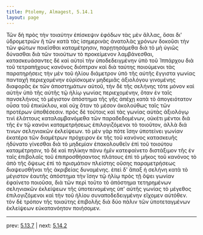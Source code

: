 ```yaml
---
title: Ptolemy, Almagest, 5.14.1
layout: page
---
```


Τῶν δὴ πρὸς τὴν τοιαύτην ἐπίσκεψιν ἐφόδων τὰς μὲν ἄλλας, ὅσαι δι' ὑδρομετριῶν ἢ τῶν κατὰ τὰς ἰσημερινὰς ἀνατολὰς χρόνων δοκοῦσι τὴν τῶν φώτων ποιεῖσθαι καταμέτρησιν, παρῃτησάμεθα διὰ τὸ μὴ ὑγιῶς δύνασθαι διὰ τῶν τοιούτων τὸ προκείμενον λαμβάνεσθαι, κατασκευάσαντες δὲ καὶ αὐτοὶ τὴν ὑποδεδειγμένην ὑπὸ τοῦ Ἱππάρχου διὰ τοῦ τετραπήχους κανόνος διόπτραν καὶ διὰ ταύτης ποιούμενοι τὰς παρατηρήσεις τὴν μὲν τοῦ ἡλίου διάμετρον ὑπὸ τῆς αὐτῆς ἔγγιστα γωνίας πανταχῆ περιεχομένην εὑρίσκομεν μηδεμιᾶς ἀξιολόγου γινομένης διαφορᾶς ἐκ τῶν ἀποστημάτων αὐτοῦ, τὴν δὲ τῆς σελήνης τότε μόνον καὶ αὐτὴν ὑπὸ τῆς αὐτῆς τῷ ἡλίῳ γωνίας περιεχομένην, ὅταν ἐν ταῖς πανσελήνοις τὸ μέγιστον ἀπόστημα τῆς γῆς ἀπέχῃ κατὰ τὸ ἀπογειότατον οὖσα τοῦ ἐπικύκλου, καὶ οὐχ ὅταν τὸ μέσον ἀκολούθως ταῖς τῶν προτέρων ὑποθέσεσιν. πρὸς δὲ τούτοις καὶ τὰς γωνίας αὐτὰς ἀξιολόγῳ τινὶ ἐλάττους καταλαμβανόμεθα τῶν παραδεδομένων, οὐκέτι μέντοι διὰ τῆς ἐν τῷ κανόνι καταμετρήσεως ἐπιλογιζόμενοι τὸ τοιοῦτον, ἀλλὰ διά τινων σεληνιακῶν ἐκλείψεων. τὸ μὲν γὰρ πότε ἴσην ὑποτείνει γωνίαν ἑκατέρα τῶν διαμέτρων πρόχειρον ἐκ τῆς τοῦ κανόνος κατασκευῆς ἠδύνατο γίνεσθαι διὰ τὸ μηδεμίαν ἐπακολουθεῖν ἐπὶ τοῦ τοιούτου καταμέτρησιν, τὸ δὲ καὶ πηλίκην πάνυ ἡμῖν κατεφαίνετο διστάξιμον τῆς ἐν ταῖς ἐπιβολαῖς τοῦ ἐπιπροσθήσαντος πλάτους ἐπὶ τὸ μῆκος τοῦ κανόνος τὸ ἀπὸ τῆς ὄψεως ἐπὶ τὸ πρισμάτιον πλείστης οὔσης παραμετρήσεως διαψευσθῆναι τῆς ἀκριβείας δυναμένης. ἐπεὶ δ' ἅπαξ ἡ σελήνη κατὰ τὸ μέγιστον ἑαυτῆς ἀπόστημα τὴν ἴσην τῷ ἡλίῳ πρὸς τῇ ὄψει γωνίαν ἐφαίνετο ποιοῦσα, διὰ τῶν περὶ τοῦτο τὸ ἀπόστημα τετηρημένων σεληνιακῶν ἐκλείψεων τῆς ὑποτεινομένης ὑπ' αὐτῆς γωνίας τὸ μέγεθος ἐπιλογιζόμενοι καὶ τὴν τοῦ ἡλίου συναποδεδειγμένην εἴχομεν αὐτόθεν. τὸν δὲ τρόπον τῆς τοιαύτης ἐπιβολῆς διὰ δύο πάλιν τῶν ὑποτεταγμένων ἐκλείψεων εὐκατανόητον ποιήσομεν. 

---

prev: [5.13.7](../5.13.7/) | next: [5.14.2](../5.14.2/)

